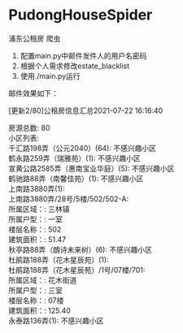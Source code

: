 # PudongHouseSpider
浦东公租房 爬虫

1. 配置main.py中邮件发件人的用户名密码
2. 根据个人需求修改estate_blacklist
3. 使用./main.py运行


邮件效果如下：

[更新2/80]公租房信息汇总2021-07-22 16:16:40

房源总数: 80  
小区列表:  
    千汇路198弄（公元2040）(64): 不感兴趣小区  
    鹤永路259弄（瑞雅苑）(1): 不感兴趣小区  
    宣黄公路2585弄（惠南宝业华庭）(5): 不感兴趣小区  
    鹤驰路88弄（南馨佳苑）(1): 不感兴趣小区  
    上南路3880弄(1):  
        上南路3880弄/28号/5楼/502/502-A:  
            所属区域：: 三林镇  
            所属户型：: 一室  
            楼层名称：: 502  
            建筑面积：: 51.47  
    秋亭路88弄（朗诗未来树）(6): 不感兴趣小区  
    杜鹃路188弄（花木星辰苑）(1):  
        杜鹃路188弄（花木星辰苑）/1号/07楼/701:  
            所属区域：: 花木街道  
            所属户型：: 三室  
            楼层名称：: 07楼  
            建筑面积：: 125.40  
    永泰路136弄(1): 不感兴趣小区  
